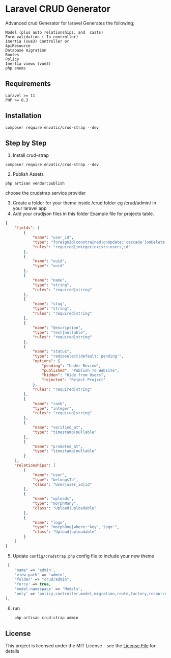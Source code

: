 # Laravel CRUD Generator

Advanced crud Generator for laravel
Generates the following;

```
Model (plus auto relationships, and  casts)
Form validation ( In controller)
Inertia (vue3) Controller or
ApiResource
Database migration
Routes
Policy
Inertia views (vue3)
php enums
```

## Requirements

    Laravel >= 11
    PHP >= 8.3

## Installation

```
composer require envatic/crud-strap --dev
```

## Step by Step

1. Install crud-strap

```
composer require envatic/crud-strap --dev
```

2. Publish Assets

```
php artisan vendor:publish
```

choose the crudstrap service provider

3. Create a folder for your theme inside /crud folder eg /crud/admin/ in your laravel app
4. Add your crudjson files in this folder
   Example file for projects table.

```json
{
	"fields": [
		{
			"name": "user_id",
			"type": "foreignId|constrained|onUpdate:'cascade'|onDelete:'cascade'",
			"rules": "required|integer|exists:users,id"
		},
		{
			"name": "uuid",
			"type": "uuid"
		},
		{
			"name": "name",
			"type": "string",
			"rules": "required|string"
		},
		{
			"name": "slug",
			"type": "string",
			"rules": "required|string"
		},
		{
			"name": "description",
			"type": "text|nullable",
			"rules": "required|string"
		},
		{
			"name": "status",
			"type": "radioselect|default:'pending'",
			"options": {
				"pending": "Under Review",
				"published": "Publish To Website",
				"hidden": "Hide from Users",
				"rejected": "Reject Project"
			},
			"rules": "required|string"
		},
		{
			"name": "rank",
			"type": "integer",
			"rules": "required|string"
		},
		{
			"name": "verified_at",
			"type": "timestamp|nullable"
		},
		{
			"name": "promoted_at",
			"type": "timestamp|nullable"
		}
	],
	"relationships": [
		{
			"name": "user",
			"type": "belongsTo",
			"class": "User|user_id|id"
		},
		{
			"name": "uploads",
			"type": "morphMany",
			"class": "Upload|uploadable"
		},
		{
			"name": "logo",
			"type": "morphOne|where:'key','logo'",
			"class": "Upload|uploadable"
		}
	]
}
```

5. Update `config/crudstrap.php` config file to include your new theme

```php
 [
    "name" => 'admin',
    "view-path" => 'admin',
    'folder' => "crud/admin",
    'force' => true,
    'model-namespace' => 'Models',
    'only' => 'policy,controller,model,migration,route,factory,resource,enums',
],
```

6. run

```php
    php artisan crud:strap admin
```

## License

This project is licensed under the MIT License - see the [License File](LICENSE) for details
